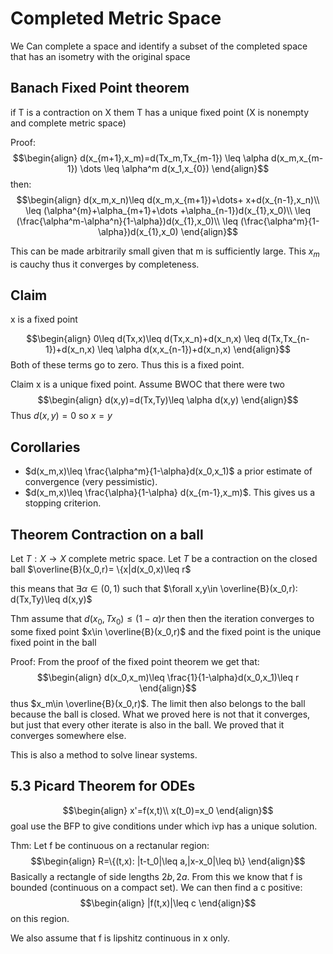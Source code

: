 # Completed Metric Space

We Can complete a space and identify a subset of the completed space that has an isometry with the original space
<!-- TODO: Re-read me later, write me down-->
<!-- FIXME: In the proof of the completed space, How can a sequence be cauchy if it is constant? Isn't that mute? -->

## Banach Fixed Point theorem

if T is a contraction on X them T has a unique fixed point (X is nonempty and complete metric space)

Proof:
$$\begin{align}
d(x_{m+1},x_m)=d(Tx_m,Tx_{m-1})
\leq \alpha d(x_m,x_{m-1})
\dots
\leq \alpha^m d(x_1,x_{0})
\end{align}$$
then:
$$\begin{align}
d(x_m,x_n)\leq d(x_m,x_{m+1})+\dots+ x+d(x_{n-1},x_n)\\
\leq (\alpha^{m}+\alpha_{m+1}+\dots +\alpha_{n-1})d(x_{1},x_0)\\
\leq (\frac{\alpha^m-\alpha^n}{1-\alpha})d(x_{1},x_0)\\
\leq (\frac{\alpha^m}{1-\alpha})d(x_{1},x_0)
\end{align}$$

This can be made arbitrarily small given that m is sufficiently large. This $x_m$ is cauchy thus it converges by completeness.

## Claim
x is a fixed point

$$\begin{align}
0\leq d(Tx,x)\leq d(Tx,x_n)+d(x_n,x)
\leq d(Tx,Tx_{n-1})+d(x_n,x)
\leq \alpha d(x,x_{n-1})+d(x_n,x)
\end{align}$$
Both of these terms go to zero. Thus this is a fixed point.

Claim x is a unique fixed point. Assume BWOC that there were two
$$\begin{align}
d(x,y)=d(Tx,Ty)\leq \alpha d(x,y)
\end{align}$$
Thus $d(x,y)=0$ so $x=y$
## Corollaries
- $d(x_m,x)\leq \frac{\alpha^m}{1-\alpha}d(x_0,x_1)$ a prior estimate of convergence (very pessimistic).
- $d(x_m,x)\leq \frac{\alpha}{1-\alpha} d(x_{m-1},x_m)$. This gives us a stopping criterion.
## Theorem Contraction on a ball
Let $T:X\rightarrow X$ complete metric space. Let $T$ be a contraction on the closed ball $\overline{B}(x_0,r)= \{x|d(x_0,x)\leq r$

this means that $\exists \alpha \in (0,1)$ such that $\forall x,y\in \overline{B}(x_0,r): d(Tx,Ty)\leq d(x,y)$

Thm assume that $d(x_0,Tx_0)\leq (1-\alpha)r$ then then the iteration converges to some fixed point $x\in \overline{B}(x_0,r)$ and the fixed point is the unique fixed point in the ball

Proof: From the proof of the fixed point theorem we get that:
$$\begin{align}
d(x_0,x_m)\leq \frac{1}{1-\alpha}d(x_0,x_1)\leq r
\end{align}$$
thus $x_m\in \overline{B}(x_0,r)$. The limit then also belongs to the ball because the ball is closed. What we proved here is not that it converges, but just that every other iterate is also in the ball. We proved that it converges somewhere else.

This is also a method to solve linear systems.
## 5.3 Picard Theorem for ODEs

$$\begin{align}
x'=f(x,t)\\
x(t_0)=x_0
\end{align}$$
goal use the BFP to give conditions under which ivp has a unique solution.

Thm: Let f be continuous on a rectanular region:
$$\begin{align}
R=\{(t,x): |t-t_0|\leq a,|x-x_0|\leq b\}
\end{align}$$
Basically a rectangle of side lengths $2b,2a$. From this we know that f is bounded (continuous on a compact set). We can then find a c positive:
$$\begin{align}
|f(t,x)|\leq c
\end{align}$$
on this region.

We also assume that f is lipshitz continuous in x only.
